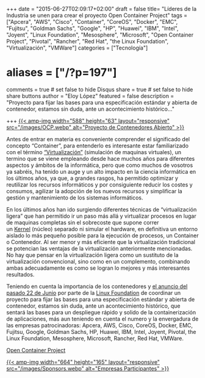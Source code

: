 +++
date = "2015-06-27T02:09:17+02:00"
draft = false
title= "Líderes de la Industria se unen para crear el proyecto Open Container Project"
tags = ["Apcera", "AWS", "Cisco", "Container", "CoreOS", "Docker", "EMC", "Fujitsu", "Goldman Sachs", "Google", "HP", "Huawei", "IBM", "Intel", "Joyent", "Linux Foundation", "Mesosphere", "Microsoft", "Open Container Project", "Pivotal", "Rancher", "Red Hat", "the Linux Foundation", "Virtualización", "VMWare"]
categories = ["Tecnología"]
# aliases = ["/?p=197"]
comments = true	# set false to hide Disqus
share = true	# set false to hide share buttons
author = "Eloy López"
featured = false
description = "Proyecto para fijar las bases para una especificación estándar y abierta de contenedor, estamos sin duda, ante un acontecimiento histórico..."

+++
[{{< amp-img width="588" height="63" layout="responsive" src="/images/OCP.webp" alt="Proyecto de Contenedores Abierto" >}}](/images/OCP.webp)

Antes de entrar en materia es conveniente comprender el significado del concepto &#8220;Container&#8221;, para entenderlo es interesante estar familiarizado con el término <a href="https://es.wikipedia.org/wiki/Virtualizaci%C3%B3n" target="_blank">&#8220;Virtualización&#8221;</a> (simulación de maquinas virtuales), un termino que se viene empleando desde hace muchos años para diferentes aspectos y ámbitos de la informática, pero que como muchos de vosotros ya sabréis, ha tenido un auge y un alto impacto en la ciencia informática en los últimos años, ya que, a grandes rasgos, ha permitido optimizar y reutilizar los recursos informáticos y por consiguiente reducir los costes y consumos, agilizar la adopción de los nuevos recursos y simplificar la gestión y mantenimiento de los sistemas informáticos.

En los últimos años han ido surgiendo diferentes técnicas de &#8220;virtualización ligera&#8221; que han permitido ir un paso más allá y virtualizar procesos en lugar de maquinas completas sin el sobrecoste que supone correr un <a href="https://es.wikipedia.org/wiki/N%C3%BAcleo_(inform%C3%A1tica)" target="_blank">Kernel</a> (núcleo) separado ni simular el hardware, en definitiva un entorno aislado lo más pequeño posible para la ejecución de procesos, un Container o Contenedor. Al ser menor y más eficiente que la virtualización tradicional se potencian las ventajas de la virtualización anteriormente mencionadas. No hay que pensar en la virtualización ligera como un sustituto de la virtualización convencional, sino como en un complemento, combinando ambas adecuadamente es como se logran lo mejores y más interesantes resultados.

Teniendo en cuenta la importancia de los contenedores y <a href="https://www.opencontainers.org/pressrelease/" target="_blank">el anuncio del pasado 22 de Junio</a> por parte de la <a href="http://www.linuxfoundation.org/" target="_blank">Linux Foundation</a> de coordinar un proyecto para fijar las bases para una especificación estándar y abierta de contenedor, estamos sin duda, ante un acontecimiento histórico, que sentará las bases para un despliegue rápido y solido de la containerización de aplicaciones, más aun teniendo en cuenta el numero y la envergadura de las empresas patrocinadoras: Apcera, AWS, Cisco, CoreOS, Docker, EMC, Fujitsu, Google, Goldman Sachs, HP, Huawei, IBM, Intel, Joyent, Pivotal, the Linux Foundation, Mesosphere, Microsoft, Rancher, Red Hat, VMWare.

[Open Container Project][2]

[{{< amp-img width="664" height="165" layout="responsive" src="/images/Sponsors.webp" alt="Empresas Participantes" >}}](/images/Sponsors.webp)

 [2]: http://www.opencontainers.org/

